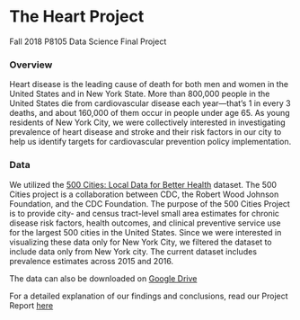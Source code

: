 # The Heart Project
Fall 2018 P8105 Data Science Final Project

### Overview
Heart disease is the leading cause of death for both men and women in the United States and in New York State. More than 800,000 people in the United States die from cardiovascular disease each year—that’s 1 in every 3 deaths, and about 160,000 of them occur in people under age 65. As young residents of New York City, we were collectively interested in investigating prevalence of heart disease and stroke and their risk factors in our city to help us identify targets for cardiovascular prevention policy implementation.


### Data
We utilized the [500 Cities: Local Data for Better Health](https://catalog.data.gov/dataset/500-cities-local-data-for-better-health-b32fd) dataset. The 500 Cities project is a collaboration between CDC, the Robert Wood Johnson Foundation, and the CDC Foundation. The purpose of the 500 Cities Project is to provide city- and census tract-level small area estimates for chronic disease risk factors, health outcomes, and clinical preventive service use for the largest 500 cities in the United States. Since we were interested in visualizing these data only for New York City, we filtered the dataset to include data only from New York city. The current dataset includes prevalence estimates across 2015 and 2016.

The data can also be downloaded on [Google Drive](https://drive.google.com/drive/folders/1U_8orguSxdIiNpxj_6sx8rav6ubqmmrq) 

For a detailed explanation of our findings and conclusions, read our Project Report [here](final_project_report.html)